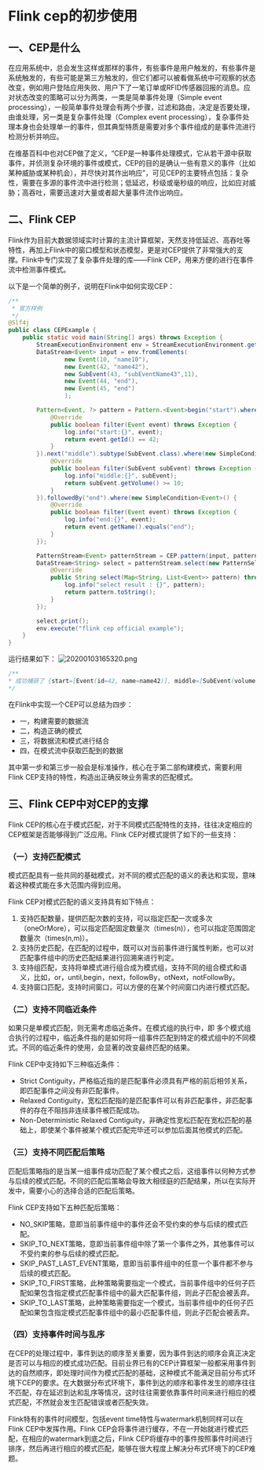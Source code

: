 # Flink cep的初步使用

## 一、CEP是什么

在应用系统中，总会发生这样或那样的事件，有些事件是用户触发的，有些事件是系统触发的，有些可能是第三方触发的，但它们都可以被看做系统中可观察的状态改变，例如用户登陆应用失败、用户下了一笔订单或RFID传感器回报的消息。应对状态改变的策略可以分为两类，一类是简单事件处理（Simple event processing），一般简单事件处理会有两个步骤，过滤和路由，决定是否要处理，由谁处理，另一类是复杂事件处理（Complex event processing），复杂事件处理本身也会处理单一的事件，但其典型特质是需要对多个事件组成的是事件流进行检测分析并响应。

在维基百科中也对CEP做了定义，“CEP是一种事件处理模式，它从若干源中获取事件，并侦测复杂环境的事件或模式，CEP的目的是确认一些有意义的事件（比如某种威胁或某种机会），并尽快对其作出响应”，可见CEP的主要特点包括：复杂性，需要在多源的事件流中进行检测；低延迟，秒级或毫秒级的响应，比如应对威胁；高吞吐，需要迅速对大量或者超大量事件流作出响应。

## 二、Flink CEP

Flink作为目前大数据领域实时计算的主流计算框架，天然支持低延迟、高吞吐等特性，再加上Flink中的窗口模型和状态模型，更是对CEP提供了非常强大的支撑。Flink中专门实现了复杂事件处理的库——Flink CEP，用来方便的进行在事件流中检测事件模式。

以下是一个简单的例子，说明在Flink中如何实现CEP：

```java
/**
 * 官方样例
 */
@Slf4j
public class CEPExample {
    public static void main(String[] args) throws Exception {
        StreamExecutionEnvironment env = StreamExecutionEnvironment.getExecutionEnvironment();
        DataStream<Event> input = env.fromElements(
                new Event(10, "name10"),
                new Event(42, "name42"),
                new SubEvent(43, "subEventName43",11),
                new Event(44, "end"),
                new Event(45, "end")
                );

        Pattern<Event, ?> pattern = Pattern.<Event>begin("start").where(new SimpleCondition<Event>() {
            @Override
            public boolean filter(Event event) throws Exception {
                log.info("start:{}", event);
                return event.getId() == 42;
            }
        }).next("middle").subtype(SubEvent.class).where(new SimpleCondition<SubEvent>() {
            @Override
            public boolean filter(SubEvent subEvent) throws Exception {
                log.info("middle:{}", subEvent);
                return subEvent.getVolume() >= 10;
            }
        }).followedBy("end").where(new SimpleCondition<Event>() {
            @Override
            public boolean filter(Event event) throws Exception {
                log.info("end:{}", event);
                return event.getName().equals("end");
            }
        });

        PatternStream<Event> patternStream = CEP.pattern(input, pattern);
        DataStream<String> select = patternStream.select(new PatternSelectFunction<Event, String>() {
            @Override
            public String select(Map<String, List<Event>> pattern) throws Exception {
                log.info("select result : {}", pattern);
                return pattern.toString();
            }
        });

        select.print();
        env.execute("flink cep official example");
    }
}
```

运行结果如下：
![20200103165320.png](https://i.loli.net/2020/01/03/RdIDUlLEiPw8XQA.png)

```java
/**
* 成功捕获了 {start=[Event(id=42, name=name42)], middle=[SubEvent(volume=11)], end=[Event(id=44, name=end)]}
*/
```

在Flink中实现一个CEP可以总结为四步：

* 一，构建需要的数据流
* 二，构造正确的模式
* 三，将数据流和模式进行结合
* 四，在模式流中获取匹配到的数据

其中第一步和第三步一般会是标准操作，核心在于第二部构建模式，需要利用Flink CEP支持的特性，构造出正确反映业务需求的匹配模式。

## 三、Flink CEP中对CEP的支撑

Flink CEP的核心在于模式匹配，对于不同模式匹配特性的支持，往往决定相应的CEP框架是否能够得到广泛应用。Flink CEP对模式提供了如下的一些支持：

### （一）支持匹配模式

模式匹配具有一些共同的基础模式，对不同的模式匹配的语义的表达和实现，意味着这种模式能在多大范围内得到应用。

Flink CEP对模式匹配的语义支持具有如下特点：

1. 支持匹配数量，提供匹配次数的支持，可以指定匹配一次或多次（oneOrMore），可以指定匹配固定数量次（times(n)），也可以指定范围固定数量次（times(n,m)）。
2. 支持历史匹配，在匹配的过程中，既可以对当前事件进行属性判断，也可以对匹配事件组中的历史匹配结果进行回溯来进行判定。
3. 支持组匹配，支持将单模式进行组合成为模式组，支持不同的组合模式和语义，比如，or，until,begin，next，followBy，otNext，notFollowBy。
4. 支持窗口匹配，支持时间窗口，可以方便的在某个时间窗口内进行模式匹配。

### （二）支持不同临近条件

如果只是单模式匹配，则无需考虑临近条件。在模式组的执行中，即 多个模式组合执行的过程中，临近条件指的是如何将一组事件匹配到特定的模式组中的不同模式。不同的临近条件的使用，会显著的改变最终匹配的结果。

Flink CEP中支持如下三种临近条件：

* Strict Contiguity，严格临近指的是匹配事件必须具有严格的前后相邻关系，即匹配事件之间没有非匹配事件。
* Relaxed Contiguity，宽松匹配指的是匹配事件可以有非匹配事件，非匹配事件的存在不阻挡非连续事件被匹配成功。
* Non-Deterministic Relaxed Contiguity，非确定性宽松匹配在宽松匹配的基础上，即使某个事件被某个模式匹配完毕还可以参加后面其他模式的匹配。

### （三）支持不同匹配后策略

匹配后策略指的是当某一组事件成功匹配了某个模式之后，这组事件以何种方式参与后续的模式匹配。不同的匹配后策略会导致大相径庭的匹配结果，所以在实际开发中，需要小心的选择合适的匹配后策略。

Flink CEP支持如下五种匹配后策略：

* NO_SKIP策略，意即当前事件组中的事件还会不受约束的参与后续的模式匹配。
* SKIP_TO_NEXT策略，意即当前事件组中除了第一个事件之外，其他事件可以不受约束的参与后续的模式匹配。
* SKIP_PAST_LAST_EVENT策略，意即当前事件组中的任意一个事件都不参与后续的模式匹配。
* SKIP_TO_FIRST策略，此种策略需要指定一个模式，当前事件组中的任何子匹配如果包含指定模式匹配事件组中的最大匹配事件组，则此子匹配会被丢弃。
* SKIP_TO_LAST策略，此种策略需要指定一个模式，当前事件组中的任何子匹配如果包含指定模式匹配事件组中的最小匹配事件组，则此子匹配会被丢弃。

### （四）支持事件时间与乱序

在CEP的处理过程中，事件到达的顺序至关重要，因为事件到达的顺序会真正决定是否可以与相应的模式成功匹配。目前业界已有的CEP计算框架一般都采用事件到达的自然顺序，即处理时间作为模式匹配的基础，这种模式不能满足目前分布式环境下CEP的要求。在大数据分布式环境下，事件到达的顺序和事件发生的顺序往往不匹配，存在延迟到达和乱序等情况，这时往往需要依靠事件时间来进行相应的模式匹配，不然就会发生匹配错误或者匹配失效。

Flink特有的事件时间模型，包括event time特性与watermark机制同样可以在Flink CEP中发挥作用。Flink CEP会将事件进行缓存，不在一开始就进行模式匹配，在相应的watermark到底之后，Flink CEP将缓存中的事件按照事件时间进行排序，然后再进行相应的模式匹配，能够在很大程度上解决分布式环境下的CEP难题。
